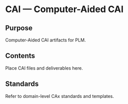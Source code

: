 # CAI — Computer-Aided CAI

## Purpose

Computer-Aided CAI artifacts for PLM.

## Contents

Place CAI files and deliverables here.

## Standards

Refer to domain-level CAx standards and templates.
